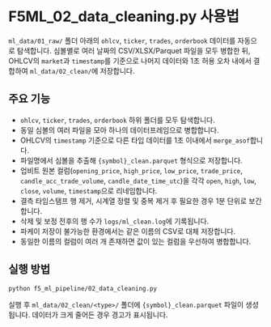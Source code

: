 # F5ML_02_data_cleaning.py 사용법

`ml_data/01_raw/` 폴더 아래의 `ohlcv`, `ticker`, `trades`, `orderbook`
데이터를 자동으로 탐색합니다. 심볼별로 여러 날짜의 CSV/XLSX/Parquet 파일을
모두 병합한 뒤, OHLCV의 `market`과 `timestamp`를 기준으로 나머지 데이터와
1초 허용 오차 내에서 결합하여 `ml_data/02_clean/`에 저장합니다.

## 주요 기능
- `ohlcv`, `ticker`, `trades`, `orderbook` 하위 폴더를 모두 탐색합니다.
- 동일 심볼의 여러 파일을 모아 하나의 데이터프레임으로 병합합니다.
- OHLCV의 `timestamp` 기준으로 다른 타입 데이터를 1초 이내에서 `merge_asof`합니다.
- 파일명에서 심볼을 추출해 `{symbol}_clean.parquet` 형식으로 저장합니다.
- 업비트 원본 컬럼(`opening_price`, `high_price`, `low_price`, `trade_price`,
  `candle_acc_trade_volume`, `candle_date_time_utc`)을 각각 `open`, `high`, `low`,
  `close`, `volume`, `timestamp`으로 리네임합니다.
- 결측 타임스탬프 행 제거, 시계열 정렬 및 중복 제거 후 필요한 경우 1분 단위로 보간합니다.
- 삭제 및 보정 전후의 행 수가 `logs/ml_clean.log`에 기록됩니다.
- 파케이 저장이 불가능한 환경에서는 같은 이름의 CSV로 대체 저장합니다.
- 동일한 이름의 컬럼이 여러 개 존재하면 값이 있는 컬럼을 우선하여 병합합니다.

## 실행 방법
```bash
python f5_ml_pipeline/02_data_cleaning.py
```

실행 후 `ml_data/02_clean/<type>/` 폴더에 `{symbol}_clean.parquet` 파일이 생성됩니다.
데이터가 크게 줄어든 경우 경고가 표시됩니다.
